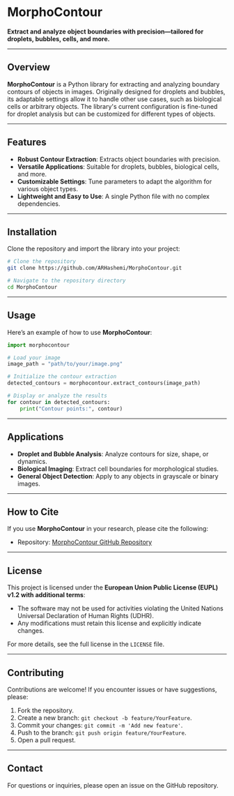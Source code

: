 # MorphoContour

**Extract and analyze object boundaries with precision—tailored for droplets, bubbles, cells, and more.**

---

## Overview

**MorphoContour** is a Python library for extracting and analyzing boundary contours of objects in images. Originally designed for droplets and bubbles, its adaptable settings allow it to handle other use cases, such as biological cells or arbitrary objects. The library's current configuration is fine-tuned for droplet analysis but can be customized for different types of objects.

---

## Features

- **Robust Contour Extraction**: Extracts object boundaries with precision.
- **Versatile Applications**: Suitable for droplets, bubbles, biological cells, and more.
- **Customizable Settings**: Tune parameters to adapt the algorithm for various object types.
- **Lightweight and Easy to Use**: A single Python file with no complex dependencies.

---

## Installation

Clone the repository and import the library into your project:

```bash
# Clone the repository
git clone https://github.com/ARHashemi/MorphoContour.git

# Navigate to the repository directory
cd MorphoContour
```

---

## Usage

Here’s an example of how to use **MorphoContour**:

```python
import morphocontour

# Load your image
image_path = "path/to/your/image.png"

# Initialize the contour extraction
detected_contours = morphocontour.extract_contours(image_path)

# Display or analyze the results
for contour in detected_contours:
    print("Contour points:", contour)
```

---

## Applications

- **Droplet and Bubble Analysis**: Analyze contours for size, shape, or dynamics.
- **Biological Imaging**: Extract cell boundaries for morphological studies.
- **General Object Detection**: Apply to any objects in grayscale or binary images.

---

## How to Cite

If you use **MorphoContour** in your research, please cite the following:

- Repository: [MorphoContour GitHub Repository](https://github.com/ARHashemi/MorphoContour)


---

## License

This project is licensed under the **European Union Public License (EUPL) v1.2 with additional terms**:

- The software may not be used for activities violating the United Nations Universal Declaration of Human Rights (UDHR).
- Any modifications must retain this license and explicitly indicate changes.

For more details, see the full license in the `LICENSE` file.

---

## Contributing

Contributions are welcome! If you encounter issues or have suggestions, please:

1. Fork the repository.
2. Create a new branch: `git checkout -b feature/YourFeature`.
3. Commit your changes: `git commit -m 'Add new feature'`.
4. Push to the branch: `git push origin feature/YourFeature`.
5. Open a pull request.

---

## Contact

For questions or inquiries, please open an issue on the GitHub repository.
